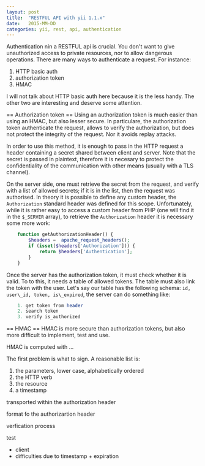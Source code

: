 ```yaml
---
layout: post
title:  "RESTFUL API with yii 1.1.x"
date:   2015-MM-DD
categories: yii, rest, api, authentication
---
```


Authentication nin a RESTFUL api is crucial. You don't want to give
unauthorized access to private resources, nor to allow dangerous operations.
There are many ways to authenticate a request. For instance:

1. HTTP basic auth
2. authorization token
3. HMAC

I will not talk about HTTP basic auth here because it is the less handy. The
other two are interesting and deserve some attention.

== Authorization token ==
Using an authorization token is much easier than using an HMAC, but also lesser
secure. In particulare, the authorization token authenticate the request,
allows to verify the authorization, but does not protect the integrity of the
request. Nor it avoids replay attacks.

In order to use this method, it is enough to pass in the HTTP request a header 
containing a secret shared between client and server. Note that the secret is
passed in plaintext, therefore it is necesary to protect the confidentiality of
the communication with other means (usually with a TLS channel).

On the server side, one must retrieve the secret from the request, and verify
with a list of allowed secrets; if it is in the list, then the request was
authorised. In theory it is possible to define any custom header,
the `Authorization` standard header was defined for this scope.
Unfortunately, while it is rather easy to access a custom header from PHP (one
will find it in the `$_SERVER` array), to retrieve the `Authorization` header
it is necessary some more work:

```php
    function getAuthorizationHeader() {
        $headers =  apache_request_headers();
        if (isset($headers['Authorization'])) {
            return $headers['Authentication'];
        }
    }
```

Once the server has the authorization token, it must check whether it is valid.
To to this, it needs a table of allowed tokens. The table must also link the
token with the user. Let's say our table has the following schema: `id,
user\_id, token, is\_expired`, the server can do something like:

```php
    1. get token from header
    2. search token
    3. verify is_authorized
```

== HMAC ==
HMAC is more secure than authorization tokens, but also more difficult to
implement, test and use.

HMAC is computed with ...

The first problem is what to sign. A reasonable list is:

1. the parameters, lower case, alphabetically ordered
2. the HTTP verb
3. the resource
4. a timestamp

transported within the authorization header

format fo the authorizartion header

verfication process

test
+ client
+ difficulties due to timestamp + expiration
